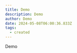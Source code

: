 ```yaml
---
title: Demo
description: Demo
author: Demo
date: 2024-05-08T06:00:36.833Z
tags:
  - created
---
```

Demo